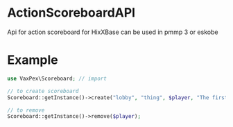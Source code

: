 # ActionScoreboardAPI
Api for action scoreboard for HixXBase can be used in pmmp 3 or eskobe

# Example
```php
use VaxPex\Scoreboard; // import

// to create scoreboard
Scoreboard::getInstance()->create("lobby", "thing", $player, "The first Line\n The second Line"){ 

// to remove
Scoreboard::getInstance()->remove($player);
```
